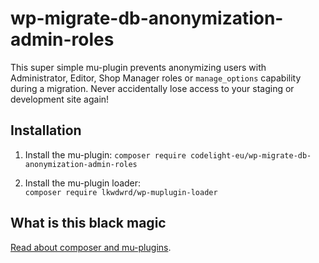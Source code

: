 # wp-migrate-db-anonymization-admin-roles
This super simple mu-plugin prevents anonymizing users with Administrator, Editor, Shop Manager roles or `manage_options` capability during a migration. Never accidentally lose access to your staging or development site again!

## Installation
1. Install the mu-plugin:
`composer require codelight-eu/wp-migrate-db-anonymization-admin-roles`

2. Install the mu-plugin loader:  
`composer require lkwdwrd/wp-muplugin-loader`

## What is this black magic
[Read about composer and mu-plugins](https://deliciousbrains.com/wordpress-must-use-plugins-composer/).
